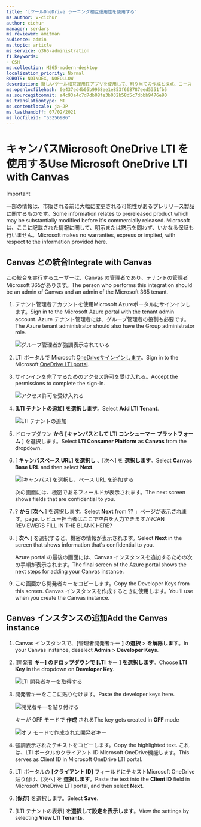 ```yaml
---
title: '[ツールOneDrive ラーニング相互運用性を使用する'
ms.author: v-cichur
author: cichur
manager: serdars
ms.reviewer: amitman
audience: admin
ms.topic: article
ms.service: o365-administration
f1.keywords:
- CSH
ms.collection: M365-modern-desktop
localization_priority: Normal
ROBOTS: NOINDEX, NOFOLLOW
description: 新しいツール相互運用性アプリを使用して、割り当ての作成と採点、コース コンテンツの構築とキュレーション、ファイルOneDrive ラーニング共同作業を行います。
ms.openlocfilehash: 0e437ed4b05b9968ee1e853f668787eed5351fb5
ms.sourcegitcommit: a4c93a4c7d7db08fe3b032b58d5c7dbbb9476e90
ms.translationtype: MT
ms.contentlocale: ja-JP
ms.lasthandoff: 07/02/2021
ms.locfileid: "53256986"
---
```

# <a name="use-microsoft-onedrive-lti-with-canvas"></a><span data-ttu-id="3102a-103">キャンバスMicrosoft OneDrive LTI を使用する</span><span class="sxs-lookup"><span data-stu-id="3102a-103">Use Microsoft OneDrive LTI with Canvas</span></span>

> [!IMPORTANT]
> <span data-ttu-id="3102a-104">一部の情報は、市販される前に大幅に変更される可能性があるプレリリース製品に関するものです。</span><span class="sxs-lookup"><span data-stu-id="3102a-104">Some information relates to prereleased product which may be substantially modified before it's commercially released.</span></span> <span data-ttu-id="3102a-105">Microsoft は、ここに記載された情報に関して、明示または黙示を問わず、いかなる保証も行いません。</span><span class="sxs-lookup"><span data-stu-id="3102a-105">Microsoft makes no warranties, express or implied, with respect to the information provided here.</span></span>

## <a name="integrate-with-canvas"></a><span data-ttu-id="3102a-106">Canvas との統合</span><span class="sxs-lookup"><span data-stu-id="3102a-106">Integrate with Canvas</span></span>

<span data-ttu-id="3102a-107">この統合を実行するユーザーは、Canvas の管理者であり、テナントの管理者Microsoft 365があります。</span><span class="sxs-lookup"><span data-stu-id="3102a-107">The person who performs this integration should be an admin of Canvas and an admin of the Microsoft 365 tenant.</span></span>

1. <span data-ttu-id="3102a-108">テナント管理者アカウントを使用Microsoft Azureポータルにサインインします。</span><span class="sxs-lookup"><span data-stu-id="3102a-108">Sign in to the Microsoft Azure portal with the tenant admin account.</span></span> <span data-ttu-id="3102a-109">Azure テナント管理者には、グループ管理者の役割も必要です。</span><span class="sxs-lookup"><span data-stu-id="3102a-109">The Azure tenant administrator should also have the Group administrator role.</span></span>

    ![グループ管理者が強調表示されている](../media/lti-media/lti-group-admin.png)

2. <span data-ttu-id="3102a-111">LTI ポータルで Microsoft [OneDriveサインインします](https://odltiappnl.azurewebsites.net/admin)。</span><span class="sxs-lookup"><span data-stu-id="3102a-111">Sign in to the Microsoft [OneDrive LTI portal](https://odltiappnl.azurewebsites.net/admin).</span></span>

3. <span data-ttu-id="3102a-112">サインインを完了するためのアクセス許可を受け入れる。</span><span class="sxs-lookup"><span data-stu-id="3102a-112">Accept the permissions to complete the sign-in.</span></span>

    ![アクセス許可を受け入れる](../media/lti-media/lti-permissions.png)

4. <span data-ttu-id="3102a-114">**[LTI テナントの追加] を選択します**。</span><span class="sxs-lookup"><span data-stu-id="3102a-114">Select **Add LTI Tenant**.</span></span>

     ![LTI テナントの追加](../media/lti-media/lti-add-tenant.png)

5. <span data-ttu-id="3102a-116">ドロップダウン **から [キャンバスとして LTI コンシューマー** **プラットフォーム** ] を選択します。</span><span class="sxs-lookup"><span data-stu-id="3102a-116">Select **LTI Consumer Platform** as **Canvas** from the dropdown.</span></span>

6. <span data-ttu-id="3102a-117">[ **キャンバスベース URL] を選択し** 、[次へ] を **選択します**。</span><span class="sxs-lookup"><span data-stu-id="3102a-117">Select **Canvas Base URL** and then select **Next**.</span></span>

    ![[キャンバス] を選択し、ベース URL を追加する](../media/lti-media/lti-canvas-base-url.png)

   <span data-ttu-id="3102a-119">次の画面には、機密であるフィールドが表示されます。</span><span class="sxs-lookup"><span data-stu-id="3102a-119">The next screen shows fields that are confidential to you.</span></span>

7. <span data-ttu-id="3102a-120">? **から [次へ** ] を選択します。</span><span class="sxs-lookup"><span data-stu-id="3102a-120">Select **Next** from ??</span></span> <span data-ttu-id="3102a-121">」ページが表示されます。</span><span class="sxs-lookup"><span data-stu-id="3102a-121">page.</span></span> <span data-ttu-id="3102a-122">レビュー担当者はここで空白を入力できますか?</span><span class="sxs-lookup"><span data-stu-id="3102a-122">CAN REVIEWERS FILL IN THE BLANK HERE?</span></span>

8. <span data-ttu-id="3102a-123">[ **次へ** ] を選択すると、機密の情報が表示されます。</span><span class="sxs-lookup"><span data-stu-id="3102a-123">Select **Next** in the screen that shows information that's confidential to you.</span></span>

   <span data-ttu-id="3102a-124">Azure portal の最後の画面には、Canvas インスタンスを追加するための次の手順が表示されます。</span><span class="sxs-lookup"><span data-stu-id="3102a-124">The final screen of the Azure portal shows the next steps for adding your Canvas instance.</span></span>

9. <span data-ttu-id="3102a-125">この画面から開発者キーをコピーします。</span><span class="sxs-lookup"><span data-stu-id="3102a-125">Copy the Developer Keys from this screen.</span></span> <span data-ttu-id="3102a-126">Canvas インスタンスを作成するときに使用します。</span><span class="sxs-lookup"><span data-stu-id="3102a-126">You'll use when you create the Canvas instance.</span></span>

## <a name="add-the-canvas-instance"></a><span data-ttu-id="3102a-127">Canvas インスタンスの追加</span><span class="sxs-lookup"><span data-stu-id="3102a-127">Add the Canvas instance</span></span>

1. <span data-ttu-id="3102a-128">Canvas インスタンスで、[管理者開発者キー **] の選択**  >  **を解除します**。</span><span class="sxs-lookup"><span data-stu-id="3102a-128">In your Canvas instance, deselect **Admin** > **Developer Keys**.</span></span>

2. <span data-ttu-id="3102a-129">[開発者 **キー] のドロップダウンで [LTI** キー **] を選択します**。</span><span class="sxs-lookup"><span data-stu-id="3102a-129">Choose **LTI Key** in the dropdown on **Developer Key**.</span></span>

   ![LTI 開発者キーを取得する](../media/lti-media/lti-developer-keys.png)

3. <span data-ttu-id="3102a-131">開発者キーをここに貼り付けます。</span><span class="sxs-lookup"><span data-stu-id="3102a-131">Paste the developer keys here.</span></span>

     ![開発者キーを貼り付ける](../media/lti-media/lti-developer-keys.png)

   <span data-ttu-id="3102a-133">キーが OFF モードで **作成** される</span><span class="sxs-lookup"><span data-stu-id="3102a-133">The key gets created in **OFF** mode</span></span>

   ![オフ モードで作成された開発者キー](../media/lti-media/lti-copy-developer-keys.png)

4. <span data-ttu-id="3102a-135">強調表示されたテキストをコピーします。</span><span class="sxs-lookup"><span data-stu-id="3102a-135">Copy the highlighted text.</span></span>
    <span data-ttu-id="3102a-136">これは、LTI ポータルのクライアント ID Microsoft OneDrive機能します。</span><span class="sxs-lookup"><span data-stu-id="3102a-136">This serves as Client ID in Microsoft OneDrive LTI portal.</span></span>

5. <span data-ttu-id="3102a-137">LTI ポータルの **[クライアント ID]** フィールドにテキストMicrosoft OneDrive貼り付け、[次へ] を **選択します**。</span><span class="sxs-lookup"><span data-stu-id="3102a-137">Paste the text into the **Client ID** field in Microsoft OneDrive LTI portal, and then select **Next**.</span></span>

6. <span data-ttu-id="3102a-138">**[保存]** を選択します。</span><span class="sxs-lookup"><span data-stu-id="3102a-138">Select **Save**.</span></span>

7. <span data-ttu-id="3102a-139">[LTI テナントの表示] **を選択して設定を表示します**。</span><span class="sxs-lookup"><span data-stu-id="3102a-139">View the settings by selecting **View LTI Tenants**.</span></span>
